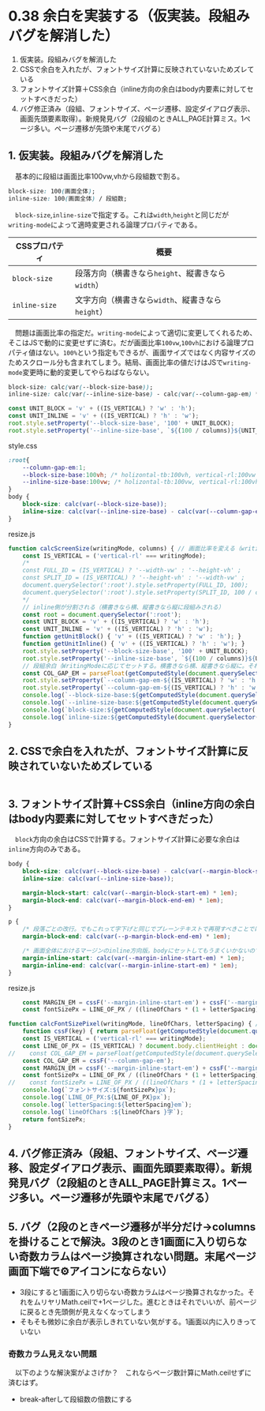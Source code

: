 # 0.38 余白を実装する（仮実装。段組みバグを解消した）

1. 仮実装。段組みバグを解消した
2. CSSで余白を入れたが、フォントサイズ計算に反映されていないためズレている
3. フォントサイズ計算＋CSS余白（inline方向の余白はbody内要素に対してセットすべきだった）
4. バグ修正済み（段組、フォントサイズ、ページ遷移、設定ダイアログ表示、画面先頭要素取得）。新規発見バグ（2段組のときALL_PAGE計算ミス。1ページ多い。ページ遷移が先頭や末尾でバグる）

## 1. 仮実装。段組みバグを解消した

　基本的に段組は画面比率100vw,vhから段組数で割る。

```css
block-size: 100(画面全体);
inline-size: 100(画面全体) / 段組数;
```

　`block-size`,`inline-size`で指定する。これは`width`,`height`と同じだが`writing-mode`によって適時変更される論理プロパティである。

CSSプロパティ|概要
-------------|----
`block-size`|段落方向（横書きなら`height`、縦書きなら`width`）
`inline-size`|文字方向（横書きなら`width`、縦書きなら`height`）

　問題は画面比率の指定だ。`writing-mode`によって適切に変更してくれるため、そこはJSで動的に変更せずに済む。だが画面比率`100vw`,`100vh`における論理プロパティ値はない。`100%`という指定もできるが、画面サイズではなく内容サイズのためスクロール分も含まれてしまう。結局、画面比率の値だけはJSで`writing-mode`変更時に動的変更してやらねばならない。

```css
block-size: calc(var(--block-size-base));
inline-size: calc(var(--inline-size-base) - calc(var(--column-gap-em) * 1em));
```
```javascript
const UNIT_BLOCK = 'v' + ((IS_VERTICAL) ? 'w' : 'h');
const UNIT_INLINE = 'v' + ((IS_VERTICAL) ? 'h' : 'w');
root.style.setProperty('--block-size-base', '100' + UNIT_BLOCK);
root.style.setProperty('--inline-size-base', `${(100 / columns)}${UNIT_INLINE}`);
```

style.css
```css
:root{
    --column-gap-em:1;
    --block-size-base:100vh; /* holizontal-tb:100vh, vertical-rl:100vw */
    --inline-size-base:100vw; /* holizontal-tb:100vw, vertical-rl:100vh */
}
body {
    block-size: calc(var(--block-size-base));
    inline-size: calc(var(--inline-size-base) - calc(var(--column-gap-em) * 1em));
}
```
resize.js
```javascript
function calcScreenSize(writingMode, columns) { // 画面比率を変える（writingModeと段組数に応じて）
    const IS_VERTICAL = ('vertical-rl' === writingMode);
    /*
    const FULL_ID = (IS_VERTICAL) ? '--width-vw' : '--height-vh' ;
    const SPLIT_ID = (IS_VERTICAL) ? '--height-vh' : '--width-vw' ;
    document.querySelector(':root').style.setProperty(FULL_ID, 100);
    document.querySelector(':root').style.setProperty(SPLIT_ID, 100 / columns); // 段組み数で割る
    */
    // inline側が分割される（横書きなら横、縦書きなら縦に段組みされる）
    const root = document.querySelector(':root');
    const UNIT_BLOCK = 'v' + ((IS_VERTICAL) ? 'w' : 'h');
    const UNIT_INLINE = 'v' + ((IS_VERTICAL) ? 'h' : 'w');
    function getUnitBlock() { 'v' + ((IS_VERTICAL) ? 'w' : 'h'); }
    function getUnitInline() { 'v' + ((IS_VERTICAL) ? 'h' : 'w'); }
    root.style.setProperty('--block-size-base', '100' + UNIT_BLOCK);
    root.style.setProperty('--inline-size-base', `${(100 / columns)}${UNIT_INLINE}`);
    // 段組余白（WritingModeに応じてセットする。横書きなら横、縦書きなら縦に。それ以外はゼロ）
    const COL_GAP_EM = parseFloat(getComputedStyle(document.querySelector(':root')).getPropertyValue('--column-gap-em')) || 1;
    root.style.setProperty(`--column-gap-em-${(IS_VERTICAL) ? 'w' : 'h'}`, 0); // FULL
    root.style.setProperty(`--column-gap-em-${(IS_VERTICAL) ? 'h' : 'w'}`, COL_GAP_EM); // SPLIT
    console.log(`--block-size-base:${getComputedStyle(document.querySelector(':root')).getPropertyValue('--block-size-base')}`);
    console.log(`--inline-size-base:${getComputedStyle(document.querySelector(':root')).getPropertyValue('--inline-size-base')}`);
    console.log(`block-size:${getComputedStyle(document.querySelector('body')).getPropertyValue('block-size')}`);
    console.log(`inline-size:${getComputedStyle(document.querySelector('body')).getPropertyValue('inline-size')}`);
}
```

## 2. CSSで余白を入れたが、フォントサイズ計算に反映されていないためズレている

```css
```

## 3. フォントサイズ計算＋CSS余白（inline方向の余白はbody内要素に対してセットすべきだった）

　`block`方向の余白はCSSで計算する。フォントサイズ計算に必要な余白は`inline`方向のみである。

```css
body {
    block-size: calc(var(--block-size-base) - calc(var(--margin-block-start-em) * 1em) - calc(var(--margin-block-end-em) * 1em) - calc(var(--p-margin-block-end-em) * 1em));
    inline-size: calc(var(--inline-size-base));

    margin-block-start: calc(var(--margin-block-start-em) * 1em);  
    margin-block-end: calc(var(--margin-block-end-em) * 1em);
}
```
```css
p {
    /* 段落ごとの改行。でもこれって字下げと同じでプレーンテキストで再現すべきことでは？　HTMLだと<br>か？ */
    margin-block-end: calc(var(--p-margin-block-end-em) * 1em);

    /* 画面全体におけるマージンのinline方向版。bodyにセットしてもうまくいかないのでbody直下の要素に対してセットする。 */
    margin-inline-start: calc(var(--margin-inline-start-em) * 1em);
    margin-inline-end: calc(var(--margin-inline-start-em) * 1em);
}
```
resize.js
```javascript
    const MARGIN_EM = cssF('--margin-inline-start-em') + cssF('--margin-inline-end-em');
    const fontSizePx = LINE_OF_PX / ((lineOfChars * (1 + letterSpacing)) + (COL_GAP_EM / 2) + MARGIN_EM);
```
```javascript
function calcFontSizePixel(writingMode, lineOfChars, letterSpacing) { // フォントサイズをピクセル単位で算出する
    function cssF(key) { return parseFloat(getComputedStyle(document.querySelector(':root')).getPropertyValue(key)); }
    const IS_VERTICAL = ('vertical-rl' === writingMode);
    const LINE_OF_PX = (IS_VERTICAL) ? document.body.clientHeight : document.body.clientWidth; // １行の表示領域
//    const COL_GAP_EM = parseFloat(getComputedStyle(document.querySelector(':root')).getPropertyValue('--column-gap-em'));
    const COL_GAP_EM = cssF('--column-gap-em');
    const MARGIN_EM = cssF('--margin-inline-start-em') + cssF('--margin-inline-end-em');
    const fontSizePx = LINE_OF_PX / ((lineOfChars * (1 + letterSpacing)) + (COL_GAP_EM / 2) + MARGIN_EM);
//    const fontSizePx = LINE_OF_PX / ((lineOfChars * (1 + letterSpacing)) + (COL_GAP_EM / 2));
    console.log(`フォントサイズ:${fontSizePx}px`);
    console.log(`LINE_OF_PX:${LINE_OF_PX}px`);
    console.log(`letterSpacing:${letterSpacing}em`);
    console.log(`lineOfChars :${lineOfChars }字`);
    return fontSizePx;
}
```

## 4. バグ修正済み（段組、フォントサイズ、ページ遷移、設定ダイアログ表示、画面先頭要素取得）。新規発見バグ（2段組のときALL_PAGE計算ミス。1ページ多い。ページ遷移が先頭や末尾でバグる）

## 5. バグ（2段のときページ遷移が半分だけ→columnsを掛けることで解決。3段のとき1画面に入り切らない奇数カラムはページ換算されない問題。末尾ページ画面下端で⚙アイコンにならない）

* 3段にすると1画面に入り切らない奇数カラムはページ換算されなかった。それをムリヤリMath.ceilで+1ページした。進むときはそれでいいが、前ページに戻るとき先頭側が見えなくなってしまう
* そもそも微妙に余白が表示しきれていない気がする。1画面以内に入りきっていない

### 奇数カラム見えない問題

　以下のような解決案がよさげか？　これならページ数計算にMath.ceilせずに済むはず。

* break-afterして段組数の倍数にする
